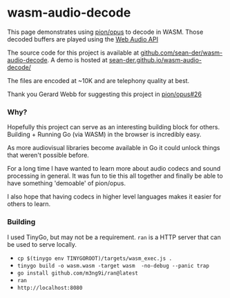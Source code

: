 # wasm-audio-decode

This page demonstrates using [pion/opus](https://github.com/pion/opus) to decode in WASM. Those decoded buffers are played using the [Web Audio API](https://developer.mozilla.org/en-US/docs/Web/API/Web_Audio_API)

The source code for this project is available at [github.com/sean-der/wasm-audio-decode](https://github.com/sean-der/wasm-audio-decode). A demo is hosted at [sean-der.github.io/wasm-audio-decode/](https://sean-der.github.io/wasm-audio-decode/)

The files are encoded at ~10K and are telephony quality at best.

Thank you Gerard Webb for suggesting this project in [pion/opus#26](https://github.com/pion/opus/issues/26)

### Why?

Hopefully this project can serve as an interesting building block for others. Building + Running Go (via WASM) in the browser is incredibly easy.

As more audiovisual libraries become available in Go it could unlock things that weren't possible before.

For a long time I have wanted to learn more about audio codecs and sound processing in general. It was fun to tie this all together and finally be able
to have something 'demoable' of pion/opus.

I also hope that having codecs in higher level languages makes it easier for others to learn.

### Building

I used TinyGo, but may not be a requirement. `ran` is a HTTP server that can be used to serve locally.


* `cp $(tinygo env TINYGOROOT)/targets/wasm_exec.js .`
* `tinygo build -o wasm.wasm -target wasm  -no-debug --panic trap`
* `go install github.com/m3ng9i/ran@latest`
* `ran`
* `http://localhost:8080`

